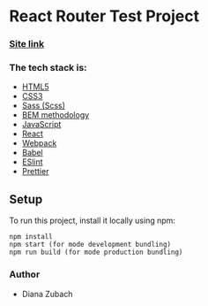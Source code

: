 # React Router Test Project

### [Site link](https://creative-zabaione-c3e73b.netlify.app/)

### The tech stack is:

- [HTML5](https://en.wikipedia.org/wiki/HTML5)
- [CSS3](https://en.wikipedia.org/wiki/Cascading_Style_Sheets)
- [Sass (Scss)](https://sass-lang.com/)
- [BEM methodology](https://en.bem.info/methodology/)
- [JavaScript](https://developer.mozilla.org/en-US/docs/Web/JavaScript)
- [React](https://reactjs.org/)
- [Webpack](https://webpack.js.org/)
- [Babel](https://babeljs.io/)
- [ESlint](https://eslint.org/)
- [Prettier](https://prettier.io/)

## Setup

To run this project, install it locally using npm:

```
npm install
npm start (for mode development bundling)
npm run build (for mode production bundling)
```

### Author

- Diana Zubach